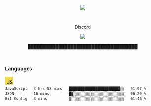 <p align="center">
  <img src="https://share.dmca.gripe/EEtZKgXdFbg8aots.png">
</p>
‎<p align="center">Discord</p>

<p align="center">
  <img src="https://discord.c99.nl/widget/theme-2/287977955240706060.png">
</p>

<p align="center">████████████████████████████████████</p></br>

### Languages

<img align="left" alt="JavaScript" width="26px" src="https://raw.githubusercontent.com/github/explore/80688e429a7d4ef2fca1e82350fe8e3517d3494d/topics/javascript/javascript.png" /></br>

<!--START_SECTION:waka-->
```text
JavaScript   3 hrs 58 mins   ███████████████████████░░   91.97 % 
JSON         16 mins         █▓░░░░░░░░░░░░░░░░░░░░░░░   06.20 % 
Git Config   3 mins          ▒░░░░░░░░░░░░░░░░░░░░░░░░   01.46 % 
```
<!--END_SECTION:waka-->
